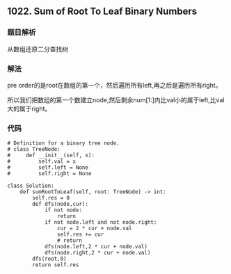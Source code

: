 ## 1022. Sum of Root To Leaf Binary Numbers

### 题目解析
从数组还原二分查找树

### 解法
pre order的是root在数组的第一个，然后遍历所有left,再之后是遍历所有right。

所以我们把数组的第一个数建立node,然后剩余num[1:]内比val小的属于left,比val大的属于right。

### 代码
```
# Definition for a binary tree node.
# class TreeNode:
#     def __init__(self, x):
#         self.val = x
#         self.left = None
#         self.right = None

class Solution:
    def sumRootToLeaf(self, root: TreeNode) -> int:
        self.res = 0
        def dfs(node,cur):
            if not node:
                return 
            if not node.left and not node.right:
                cur = 2 * cur + node.val
                self.res += cur
                # return
            dfs(node.left,2 * cur + node.val)
            dfs(node.right,2 * cur + node.val)
        dfs(root,0)
        return self.res
```
